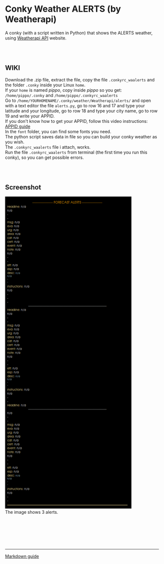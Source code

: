 # Conky Weather ALERTS (by Weatherapi)
 
A conky (with a script written in Python) that shows the ALERTS weather, using [Weatherapi API](https://www.weatherapi.com/) website.<br>

<br>
<br>

## **WIKI**<br>

Download the .zip file, extract the file, copy the file `.conkyrc_waalerts` and the folder `.conky` inside your Linux `home`.<br>
If your `home` is named *pippo*, copy inside *pippo* so you get: `/home/pippo/.conky` and `/home/pippo/.conkyrc_waalerts`<br>
Go to `/home/YOURHOMENAME/.conky/weather/Weatherapi/alerts/` and open with a text editor the file `alerts.py`, go to row 16 and 17 and type your latitude and your longitude, go to row 18 and type your city name, go to row 19 and write your APPID.<br>
If you don't know how to get your APPID, follow this video instructions: [APPID guide](https://www.youtube.com/watch?v=FgRy3O12DKo&list=PLTjXqPpTV2L84EMOTS0EKjUvGxnNDtVM3&index=23)<br>
In the `font` folder, you can find some fonts you need.<br>
The python script saves data in file so you can build your conky weather as you wish.<br>
The `.conkyrc_waalerts` file i attach, works.<br>
Run the file `.conkyrc_waalerts` from terminal (the first time you run this conky), so you can get possible errors. 




<br>
<br>

## Screenshot

![](https://github.com/TheHeadlessOfficial/weather_alertsWA/blob/main/.conky/docs/screenshot.png)<br>
The image shows 3 alerts.

<br>
<br>
<br>
<br>
<br>

---
[Markdown guide](https://docs.github.com/en/get-started/writing-on-github/getting-started-with-writing-and-formatting-on-github/basic-writing-and-formatting-syntax)

